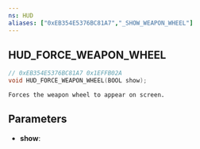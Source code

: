 ```yaml
---
ns: HUD
aliases: ["0xEB354E5376BC81A7","_SHOW_WEAPON_WHEEL"]
---
```

## HUD_FORCE_WEAPON_WHEEL

```c
// 0xEB354E5376BC81A7 0x1EFFB02A
void HUD_FORCE_WEAPON_WHEEL(BOOL show);
```

```
Forces the weapon wheel to appear on screen.  
```

## Parameters
* **show**:

